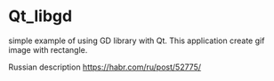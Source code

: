 # Qt_libgd
 simple example of using GD library with Qt. This application create gif image with rectangle.

Russian description https://habr.com/ru/post/52775/
